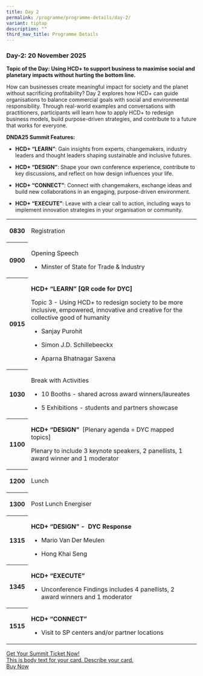 ```yaml
---
title: Day 2
permalink: /programme/programme-details/day-2/
variant: tiptap
description: ""
third_nav_title: Programme Details
---
```

<h3><strong>Day-2: 20 November 2025</strong></h3>
<p><strong>Topic of the Day: Using HCD+ to support business to maximise social and planetary impacts without hurting the bottom line.</strong>
</p>
<p>How can businesses create meaningful impact for society and the planet
without sacrificing profitability? Day 2 explores how HCD+ can guide organisations
to balance commercial goals with social and environmental responsibility.
Through real-world examples and conversations with practitioners, participants
will learn how to apply HCD+ to redesign business models, build purpose-driven
strategies, and contribute to a future that works for everyone.</p>
<p><strong>DNDA25 Summit Features:</strong>
</p>
<ul data-tight="true" class="tight">
<li>
<p><strong>HCD+ “LEARN”</strong>: Gain insights from experts, changemakers,
industry leaders and thought leaders shaping sustainable and inclusive
futures.</p>
</li>
<li>
<p><strong>HCD+ “DESIGN”</strong>: Shape your own conference experience,
contribute to key discussions, and reflect on how design influences your
life.</p>
</li>
<li>
<p><strong>HCD+ “CONNECT”</strong>: Connect with changemakers, exchange ideas
and build new collaborations in an engaging, purpose-driven environment.</p>
</li>
<li>
<p><strong>HCD+ “EXECUTE”</strong>: Leave with a clear call to action, including
ways to implement innovation strategies in your organisation or community.</p>
</li>
</ul>
<p></p>
<table style="minWidth: 50px">
<colgroup>
<col>
<col>
</colgroup>
<tbody>
<tr>
<th rowspan="1" colspan="1">
<p>0830</p>
</th>
<td rowspan="1" colspan="1">
<p>Registration</p>
</td>
</tr>
<tr>
<th rowspan="1" colspan="1">
<p>0900</p>
</th>
<td rowspan="1" colspan="1">
<p>Opening Speech</p>
<ul data-tight="true" class="tight">
<li>
<p>Minster of State for Trade &amp; Industry</p>
</li>
</ul>
</td>
</tr>
<tr>
<th rowspan="1" colspan="1">
<p>0915</p>
</th>
<td rowspan="1" colspan="1">
<p><strong>HCD+ “LEARN” [QR code for DYC]&nbsp;</strong>
</p>
<p>Topic 3 - Using HCD+ to redesign society to be more inclusive, empowered,
innovative and creative for the collective good of humanity</p>
<ul data-tight="true" class="tight">
<li>
<p>Sanjay Purohit</p>
</li>
<li>
<p>Simon J.D. Schillebeeckx</p>
</li>
<li>
<p>Aparna Bhatnagar Saxena</p>
</li>
</ul>
</td>
</tr>
<tr>
<th rowspan="1" colspan="1">
<p>1030</p>
</th>
<td rowspan="1" colspan="1">
<p>Break with Activities</p>
<ul data-tight="true" class="tight">
<li>
<p>10 Booths - shared across award winners/laureates</p>
</li>
<li>
<p>5 Exhibitions - students and partners showcase</p>
</li>
</ul>
</td>
</tr>
<tr>
<th rowspan="1" colspan="1">
<p>1100</p>
</th>
<td rowspan="1" colspan="1">
<p><strong>HCD+ “DESIGN” </strong>&nbsp;[Plenary agenda = DYC mapped topics]</p>
<p>Plenary to include 3 keynote speakers, 2 panellists, 1 award winner and
1 moderator</p>
</td>
</tr>
<tr>
<th rowspan="1" colspan="1">
<p>1200</p>
</th>
<td rowspan="1" colspan="1">
<p>Lunch</p>
</td>
</tr>
<tr>
<th rowspan="1" colspan="1">
<p>1300</p>
</th>
<td rowspan="1" colspan="1">
<p>Post Lunch Energiser</p>
</td>
</tr>
<tr>
<th rowspan="1" colspan="1">
<p>1315</p>
</th>
<td rowspan="1" colspan="1">
<p><strong>HCD+ “DESIGN” - </strong>&nbsp;<strong>DYC Response</strong>
</p>
<ul data-tight="true" class="tight">
<li>
<p>Mario Van Der Meulen</p>
</li>
<li>
<p>Hong Khai Seng</p>
</li>
</ul>
</td>
</tr>
<tr>
<th rowspan="1" colspan="1">
<p>1345</p>
</th>
<td rowspan="1" colspan="1">
<p><strong>HCD+ “EXECUTE”</strong>
</p>
<ul data-tight="true" class="tight">
<li>
<p>Unconference Findings includes 4 panellists, 2 award winners and 1 moderator</p>
</li>
</ul>
</td>
</tr>
<tr>
<th rowspan="1" colspan="1">
<p>1515</p>
</th>
<td rowspan="1" colspan="1">
<p><strong>HCD+ “CONNECT”&nbsp;</strong>
</p>
<ul data-tight="true" class="tight">
<li>
<p>Visit to SP centers and/or partner locations</p>
</li>
</ul>
</td>
</tr>
</tbody>
</table>
<div class="isomer-card-grid"><a rel="noopener noreferrer nofollow" href="https://www.isomer.gov.sg" class="isomer-card"><div class="isomer-card-body"><div class="isomer-card-title">Get Your Summit Ticket Now!</div><div class="isomer-card-description">This is body text for your card. Describe your card.</div><div class="isomer-card-link">Buy Now</div></div></a>
</div>
<p></p>